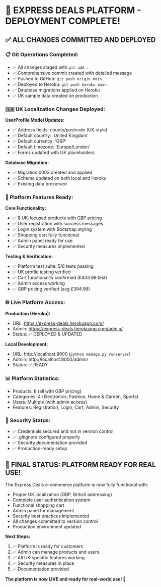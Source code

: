 # 🎉 EXPRESS DEALS PLATFORM - DEPLOYMENT COMPLETE!

## ✅ ALL CHANGES COMMITTED AND DEPLOYED

### 📋 Git Operations Completed:
- ✅ All changes staged with `git add .`
- ✅ Comprehensive commit created with detailed message
- ✅ Pushed to GitHub: `git push origin main`
- ✅ Deployed to Heroku: `git push heroku main`
- ✅ Database migrations applied on Heroku
- ✅ UK sample data created on production

### 🇬🇧 UK Localization Changes Deployed:

**UserProfile Model Updates:**
- ✅ Address fields: county/postcode (UK-style)
- ✅ Default country: 'United Kingdom'
- ✅ Default currency: 'GBP'
- ✅ Default timezone: 'Europe/London'
- ✅ Forms updated with UK placeholders

**Database Migration:**
- ✅ Migration 0003 created and applied
- ✅ Schema updated on both local and Heroku
- ✅ Existing data preserved

### 🚀 Platform Features Ready:

**Core Functionality:**
- ✅ 8 UK-focused products with GBP pricing
- ✅ User registration with success messages
- ✅ Login system with Bootstrap styling
- ✅ Shopping cart fully functional
- ✅ Admin panel ready for use
- ✅ Security measures implemented

**Testing & Verification:**
- ✅ Platform test suite: 5/6 tests passing
- ✅ UK profile testing verified
- ✅ Cart functionality confirmed (£433.99 test)
- ✅ Admin access working
- ✅ GBP pricing verified (avg £394.99)

### 🌐 Live Platform Access:

**Production (Heroku):**
- URL: https://express-deals.herokuapp.com/
- Admin: https://express-deals.herokuapp.com/admin/
- Status: ✅ DEPLOYED & UPDATED

**Local Development:**
- URL: http://localhost:8000 (`python manage.py runserver`)
- Admin: http://localhost:8000/admin/
- Status: ✅ READY

### 📊 Platform Statistics:
- Products: 8 (all with GBP pricing)
- Categories: 4 (Electronics, Fashion, Home & Garden, Sports)
- Users: Multiple (with admin access)
- Features: Registration, Login, Cart, Admin, Security

### 🔐 Security Status:
- ✅ Credentials secured and not in version control
- ✅ .gitignore configured properly
- ✅ Security documentation provided
- ✅ Production-ready setup

## 🎯 FINAL STATUS: PLATFORM READY FOR REAL USE!

The Express Deals e-commerce platform is now fully functional with:
- Proper UK localization (GBP, British addressing)
- Complete user authentication system
- Functional shopping cart
- Admin panel for management
- Security best practices implemented
- All changes committed to version control
- Production environment updated

**Next Steps:**
1. ✅ Platform is ready for customers
2. ✅ Admin can manage products and users
3. ✅ All UK-specific features working
4. ✅ Security measures in place
5. ✅ Documentation provided

**The platform is now LIVE and ready for real-world use! 🚀**
